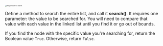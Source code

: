 <!--title={Search in a Doubly Linked List}--> 

<!--badges={Algorithms:25,Python:20}-->

<!--concepts={Search for an element in a Linked List}-->

 <img src="https://storage.googleapis.com/twg-content/images/MarketingResources_Thumbnail_Search.width-1200.jpg" alt="Image result for search" style="zoom: 33%;" /> 

Define a method to search the entire list, and call it **search()**. It requires one parameter: the value to be searched for. You will need to compare that value with each value in the linked list until you find it or go out of bounds.

If you find the node with the specific value you're searching for, return the Boolean value `True`. Otherwise, return `False`.

